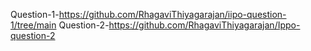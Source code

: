 Question-1-https://github.com/RhagaviThiyagarajan/iipo-question-1/tree/main
Question-2-https://github.com/RhagaviThiyagarajan/Ippo-question-2
